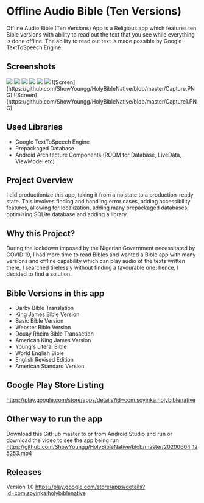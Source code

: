 # Offline Audio Bible (Ten Versions)
Offline Audio Bible (Ten Versions) App is a Religious app which features ten Bible versions with ability to read out the text that you see while everything is done offline. The ability to read out text is made possible by Google TextToSpeech Engine.

## Screenshots
<img src= "https://github.com/ShowYoungg/OfflineAudio_MultiVersion_Bible/blob/master/Screenshot_20200817-165809.png" width="220"/>
<img src= "https://github.com/ShowYoungg/OfflineAudio_MultiVersion_Bible/blob/master/Screenshot_20200817-165814.png" width="220"/>
<img src= "https://github.com/ShowYoungg/OfflineAudio_MultiVersion_Bible/blob/master/Screenshot_20200817-165820.png" width="220"/>
<img src= "https://github.com/ShowYoungg/OfflineAudio_MultiVersion_Bible/blob/master/Screenshot_20200817-165826.png" width="220"/>
<img src= "https://github.com/ShowYoungg/OfflineAudio_MultiVersion_Bible/blob/master/Screenshot_20200817-165855.png" width="220"/>
<img src= "https://github.com/ShowYoungg/OfflineAudio_MultiVersion_Bible/blob/master/Screenshot_20200817-165919.png" width="220"/>
![Screen](https://github.com/ShowYoungg/HolyBibleNative/blob/master/Capture.PNG)
![Screen](https://github.com/ShowYoungg/HolyBibleNative/blob/master/Capture1.PNG)

## Used Libraries
* Google TextToSpeech Engine
* Prepackaged Database 
* Android Architecture Components (ROOM for Database, LiveData, ViewModel etc)

## Project Overview
I did productionize this app, taking it from a no state to a production-ready state. This involves finding and handling error cases, adding accessibility features, allowing for localization, adding many prepackaged databases, optimising SQLite database and adding a library.

## Why this Project?
During the lockdown imposed by the Nigerian Government necessitated by COVID 19, I had more time to read Bibles and wanted a Bible app with many versions and offline capability which can play audio of the texts written there, I searched tirelessly without finding a favourable one: hence, I decided to find a solution.

## Bible Versions in this app
* Darby Bible Translation
* King James Bible Version
* Basic Bible Version
* Webster Bible Version
* Douay Rheim Bible Transaction
* American King James Version
* Young's Literal Bible
* World English Bible
* English Revised Edition
* American Standard Version

## Google Play Store Listing
https://play.google.com/store/apps/details?id=com.soyinka.holybiblenative

## Other way to run the app
Download this GitHub master to or from Android Studio and run or download the video to see the app being run https://github.com/ShowYoungg/HolyBibleNative/blob/master/20200604_125253.mp4

## Releases
Version 1.0
https://play.google.com/store/apps/details?id=com.soyinka.holybiblenative
